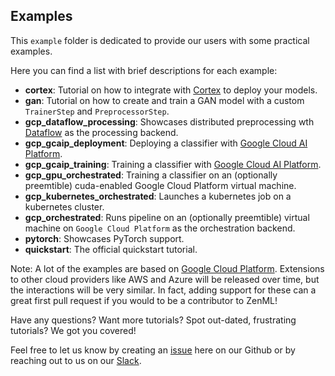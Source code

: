 ## Examples

This `example` folder is dedicated to provide our users with some practical examples.

Here you can find a list with brief descriptions for each example:

- **cortex**: Tutorial on how to integrate with [Cortex](https://cortex.dev) to deploy your models.
- **gan**: Tutorial on how to create and train a GAN model with a custom `TrainerStep` and `PreprocessorStep`.
- **gcp_dataflow_processing**: Showcases distributed preprocessing wth [Dataflow](https://cloud.google.com/dataflow) as the processing backend.
- **gcp_gcaip_deployment**: Deploying a classifier with [Google Cloud AI Platform](https://cloud.google.com/ai-platform).
- **gcp_gcaip_training**: Training a classifier with [Google Cloud AI Platform](https://cloud.google.com/ai-platform).
- **gcp_gpu_orchestrated**: Training a classifier on an (optionally preemtible) cuda-enabled Google Cloud Platform virtual machine.
- **gcp_kubernetes_orchestrated**: Launches a kubernetes job on a kubernetes cluster.
- **gcp_orchestrated**: Runs pipeline on an (optionally preemtible) virtual machine on `Google Cloud Platform` as the orchestration backend.
- **pytorch**: Showcases PyTorch support.
- **quickstart**: The official quickstart tutorial.

Note: A lot of the examples are based on [Google Cloud Platform](https://cloud.google.com/). Extensions to other cloud providers like AWS and Azure will 
be released over time, but the interactions will be very similar. In fact, adding support for these can a great first pull 
request if you would to be a contributor to ZenML!

Have any questions? Want more tutorials? Spot out-dated, frustrating tutorials? We got you covered!

Feel free to let us know by creating an 
[issue](https://github.com/maiot-io/zenml/issues) here on our Github or by reaching out to us on our 
[Slack](https://zenml.io/slack-invite/). 